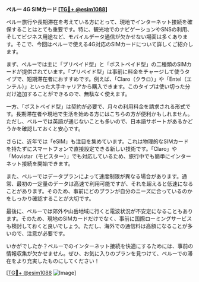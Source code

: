 **ペルー 4G SIMカード [[TG💪+ @esim1088](https://t.me/s/esim1088)]**

ペルー旅行や長期滞在を考えている方にとって、現地でインターネット接続を確保することはとても重要です。特に、観光地でのナビゲーションやSNSの利用、そしてビジネス用途など、モバイルデータ通信が欠かせない場面は多くあります。そこで、今回はペルーで使える4G対応のSIMカードについて詳しくご紹介します。

まず、ペルーでは主に「プリペイド型」と「ポストペイド型」の二種類のSIMカードが提供されています。「プリペイド型」は事前に料金をチャージして使うタイプで、短期滞在者におすすめです。例えば、「Claro（クラロ）」や「Entel（エンテル）」といった大手キャリアから購入できます。このタイプは使い切った分だけ追加することができるので、無駄なく使えます。

一方、「ポストペイド型」は契約が必要で、月々の利用料金を請求される形式です。長期滞在者や現地で生活を始める方にはこちらの方が便利かもしれません。ただし、ペルーでは英語が通じないことも多いので、日本語サポートがあるかどうかを確認しておくと安心です。

さらに、近年では「eSIM」も注目を集めています。これは物理的なSIMカードを持たずにスマートフォンで直接設定できる新しい技術です。「Claro」や「Movistar（モビスター）」でも対応しているため、旅行中でも簡単にインターネット接続を開始できます。

また、ペルーではデータプランによって速度制限が異なる場合があります。通常、最初の一定量のデータは高速で利用可能ですが、それを超えると低速になることがあります。そのため、事前にどのプランが自分のニーズに合っているのかをしっかり確認することが大切です。

最後に、ペルーでは郊外や山岳地域に行くと電波状況が不安定になることもあります。そのため、現地のSIMカードだけでなく、事前に国際ローミングサービスも検討しておくと良いでしょう。ただし、海外での通信料は高額になることが多いので、注意が必要です。

いかがでしたか？ペルーでのインターネット接続を快適にするためには、事前の情報収集が欠かせません。ぜひ、お気に入りのプランを見つけて、ペルーでの滞在をより充実したものにしてください！

[[TG💪+ @esim1088](https://t.me/s/esim1088) ![Image](https://i.postimg.cc/Y0z9fWf4/image.png)]